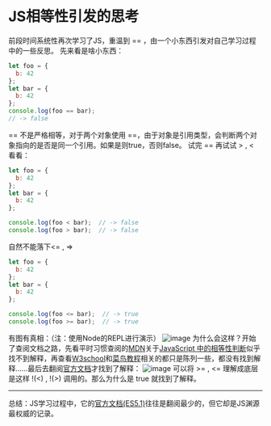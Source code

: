 # JS相等性引发的思考
前段时间系统性再次学习了JS，重温到 == ，由一个小东西引发对自己学习过程中的一些反思。
先来看是啥小东西：
``` JavaScript
let foo = {
  b: 42
};
let bar = {
  b: 42
};
console.log(foo == bar);
// -> false
```
== 不是严格相等，对于两个对象使用 ==，由于对象是引用类型，会判断两个对象指向的是否是同一个引用。如果是则true，否则false。
试完 == 再试试 > , < 看看：
``` JavaScript
let foo = {
  b: 42
};
let bar = {
  b: 42
};

console.log(foo < bar);  // -> false
console.log(foo > bar);  // -> false
```
自然不能落下<= , =>
``` JavaScript
let foo = {
  b: 42
};
let bar = {
  b: 42
};

console.log(foo <= bar);  // -> true
console.log(foo >= bar);  // -> true
```
有图有真相：（注：使用Node的REPL进行演示）
![image](http://i.niupic.com/images/2017/09/29/CuBfD1.png
)
为什么会这样？开始了查阅文档之路，先看平时习惯查阅的[MDN](https://developer.mozilla.org/zh-CN/docs/Web/JavaScript)关于[JavaScript 中的相等性判断](https://developer.mozilla.org/zh-CN/docs/Web/JavaScript/Equality_comparisons_and_sameness)似乎找不到解释，再查看[W3school](http://www.w3school.com.cn/js/pro_js_operators_relational.asp)和[菜鸟教程](http://www.runoob.com/js/js-comparisons.html)相关的都只是陈列一些，都没有找到解释……最后去翻阅[官方文档](http://www.ecma-international.org/ecma-262/5.1/index.html#sec-11.8.3)才找到了解释：
![image](http://i.niupic.com/images/2017/09/29/JhWnEP.png
)
可以将 >= , <= 理解成底层是这样 !(<) , !(>) 调用的。那么为什么是 true 就找到了解释。
****
总结：JS学习过程中，它的[官方文档(ES5.1)](http://www.ecma-international.org/ecma-262/5.1/)往往是翻阅最少的，但它却是JS渊源最权威的记录。
